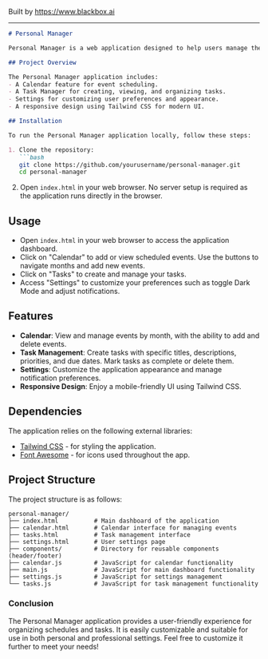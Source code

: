 
Built by https://www.blackbox.ai

---

```markdown
# Personal Manager

Personal Manager is a web application designed to help users manage their daily schedules and tasks effectively. With features like a calendar, task management, and customizable settings, this application provides a convenient way to keep your life organized.

## Project Overview

The Personal Manager application includes:
- A Calendar feature for event scheduling.
- A Task Manager for creating, viewing, and organizing tasks.
- Settings for customizing user preferences and appearance.
- A responsive design using Tailwind CSS for modern UI.

## Installation

To run the Personal Manager application locally, follow these steps:

1. Clone the repository:
   ```bash
   git clone https://github.com/yourusername/personal-manager.git
   cd personal-manager
   ```

2. Open `index.html` in your web browser. No server setup is required as the application runs directly in the browser.

## Usage

- Open `index.html` in your web browser to access the application dashboard.
- Click on "Calendar" to add or view scheduled events. Use the buttons to navigate months and add new events.
- Click on "Tasks" to create and manage your tasks.
- Access "Settings" to customize your preferences such as toggle Dark Mode and adjust notifications.

## Features

- **Calendar**: View and manage events by month, with the ability to add and delete events.
- **Task Management**: Create tasks with specific titles, descriptions, priorities, and due dates. Mark tasks as complete or delete them.
- **Settings**: Customize the application appearance and manage notification preferences.
- **Responsive Design**: Enjoy a mobile-friendly UI using Tailwind CSS.

## Dependencies

The application relies on the following external libraries:
- [Tailwind CSS](https://tailwindcss.com/) - for styling the application.
- [Font Awesome](https://fontawesome.com/) - for icons used throughout the app.

## Project Structure

The project structure is as follows:

```
personal-manager/
├── index.html          # Main dashboard of the application
├── calendar.html       # Calendar interface for managing events
├── tasks.html          # Task management interface
├── settings.html       # User settings page
├── components/         # Directory for reusable components (header/footer)
├── calendar.js         # JavaScript for calendar functionality
├── main.js             # JavaScript for main dashboard functionality
├── settings.js         # JavaScript for settings management
└── tasks.js            # JavaScript for task management functionality
```

### Conclusion

The Personal Manager application provides a user-friendly experience for organizing schedules and tasks. It is easily customizable and suitable for use in both personal and professional settings. Feel free to customize it further to meet your needs!
```